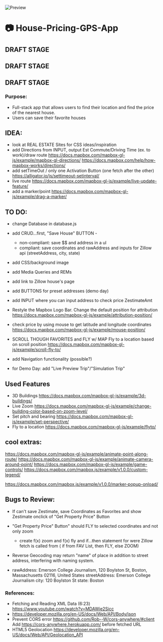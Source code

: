 ![Preview](/img/preview.png)

# 📷 House-Pricing-GPS-App

## DRAFT STAGE
## DRAFT STAGE
## DRAFT STAGE

### Purpose:

- Full-stack app that allows users to find their location and find the price of the nearest house.
- Users can save their favorite houses

## IDEA:
- look at REAL ESTATE Sites for CSS ideas/inspiration
- add Directions from INPUT, output Est Commute/Driving Time (ex. to work)/draw route
  https://docs.mapbox.com/mapbox-gl-js/example/mapbox-gl-directions/
  https://docs.mapbox.com/help/how-mapbox-works/directions/
- add setTimeOut / only one Activation Button (one fetch after the other)
  https://alligator.io/js/settimeout-setinterval/
- live route https://docs.mapbox.com/mapbox-gl-js/example/live-update-feature/
- add a marker/point https://docs.mapbox.com/mapbox-gl-js/example/drag-a-marker/

## TO DO:

- change Database in database.js
- add CRUD...first, "Save House" BUTTON -
  - non-compliant:  save $$ and address in a ul
  - compliant: save coordinates and rawAddress and inputs for Zillow api
    (streetAddress, city, state)
- add CSS/background image
- add Media Queries and REMs
- add link to Zillow house's page
- add BUTTONS for preset addresses (demo day)

- add INPUT where you can input address to check price ZestimateAmt
- Restyle the Mapbox Logo Bar.
  Change the default position for attribution
  https://docs.mapbox.com/mapbox-gl-js/example/attribution-position/
- check price by using mouse to get latitude and longitude coordinates
  https://docs.mapbox.com/mapbox-gl-js/example/mouse-position/
- SCROLL THOUGH FAVORITES and FLY w/ MAP
  Fly to a location based on scroll position
  https://docs.mapbox.com/mapbox-gl-js/example/scroll-fly-to/
- add Navigation functionality (possible?)
- for Demo Day: add "Live Preview Trip"/"Simulation Trip"

## Used Features
- 3D Buildings https://docs.mapbox.com/mapbox-gl-js/example/3d-buildings/
- Live Zoom https://docs.mapbox.com/mapbox-gl-js/example/change-building-color-based-on-zoom-level/
- Set pitch and bearing https://docs.mapbox.com/mapbox-gl-js/example/set-perspective/
- Fly to a location https://docs.mapbox.com/mapbox-gl-js/example/flyto/

## cool extras:
https://docs.mapbox.com/mapbox-gl-js/example/animate-point-along-route/
https://docs.mapbox.com/mapbox-gl-js/example/animate-camera-around-point/
https://docs.mapbox.com/mapbox-gl-js/example/game-controls/
https://docs.mapbox.com/mapbox.js/example/v1.0.0/custom-legend/
<!-- more mapbox features v1.0.0 in link below -->
https://docs.mapbox.com/mapbox.js/example/v1.0.0/marker-popup-onload/

## Bugs to Review:
- If can't save Zestimate, save Coordinates as Favorites and show Zestimate onclick of "Get Property Price" Button
- "Get Property Price" Button" should FLY to selected coordinates and not only zoom
  - create f(x) zoom and f(x) fly and if...then statement for were Zillow fetch is called from ( if from FAV List, then FLY, else ZOOM)

- Reverse Geocoding may return "name" of place in addition to street address, interfering with naming system.
- rawAddress: Emerson College Journalism, 120 Boylston St, Boston, Massachusetts 02116, United States
  streetAddress: Emerson College Journalism
  city: 120 Boylston St
  state: Boston


### References:
- Fetching and Reading XML Data (6:23) https://www.youtube.com/watch?v=MDAWie2Sicc
- https://developer.mozilla.org/en-US/docs/Web/API/Body/json
- Prevent CORS error https://github.com/Rob--W/cors-anywhere/#client
  Add https://cors-anywhere.herokuapp.com/ before fetched URL
- HTML5 Geolocation https://developer.mozilla.org/en-US/docs/Web/API/Geolocation_API
